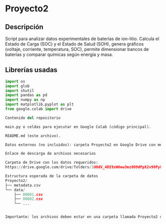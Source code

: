 # Proyecto2

## Descripción
Script para analizar datos experimentales de baterías de ion-litio. Calcula el Estado de Carga (SOC) y el Estado de Salud (SOH), genera gráficos (voltaje, corriente, temperatura, SOC), permite dimensionar bancos de baterías y comparar químicas según energía y masa.

## Librerías usadas
```python
import os
import glob
import shutil
import pandas as pd
import numpy as np
import matplotlib.pyplot as plt
from google.colab import drive

Contenido del repositorio

main.py o celdas para ejecutar en Google Colab (código principal).

README.md (este archivo).

Datos externos (no incluidos): carpeta Proyecto2 en Google Drive con metadata.csv y la carpeta data/ con los CSV de los ciclos.

Enlace de descarga de archivos necesarios

Carpeta de Drive con los datos requeridos:
https://drive.google.com/drive/folders/1UOdV_4DI9zW6ew3mz8O9dPpX2v98Py8l?usp=drive_link

Estructura esperada de la carpeta de datos
Proyecto2/
├── metadata.csv
└── data/
    ├── 00001.csv
    ├── 00002.csv
    └── ...


Importante: los archivos deben estar en una carpeta llamada Proyecto2 dentro de tu Google Drive antes de ejecutar el script.
